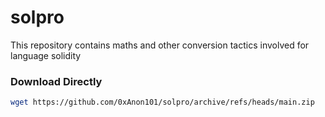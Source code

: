 # solpro
This repository contains maths and other conversion tactics involved for language solidity

### Download Directly
```sh
wget https://github.com/0xAnon101/solpro/archive/refs/heads/main.zip
```
